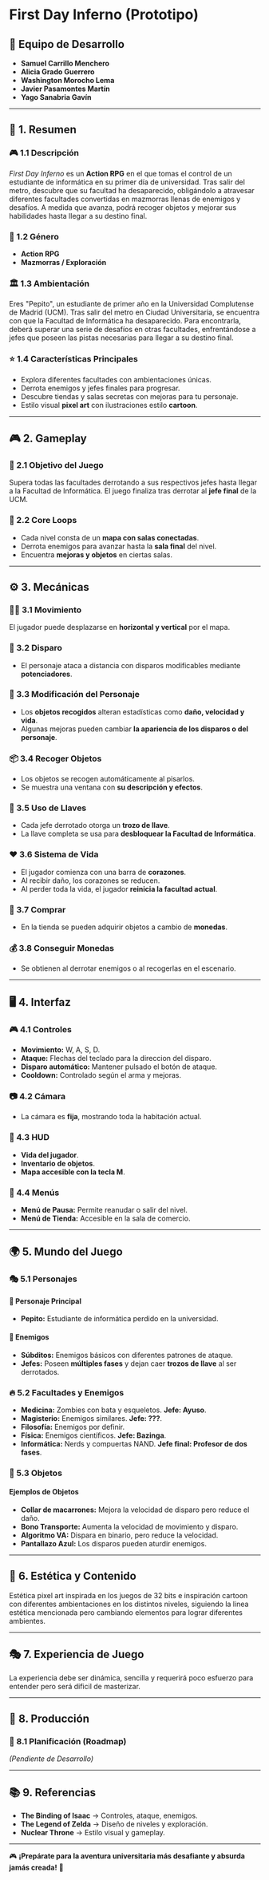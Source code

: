 # First Day Inferno (Prototipo)

## 📌 Equipo de Desarrollo
- **Samuel Carrillo Menchero**
- **Alicia Grado Guerrero**
- **Washington Morocho Lema**
- **Javier Pasamontes Martín**
- **Yago Sanabria Gavín**

---

## 📝 1. Resumen

### 🎮 1.1 Descripción
*First Day Inferno* es un **Action RPG** en el que tomas el control de un estudiante de informática en su primer día de universidad. Tras salir del metro, descubre que su facultad ha desaparecido, obligándolo a atravesar diferentes facultades convertidas en mazmorras llenas de enemigos y desafíos. A medida que avanza, podrá recoger objetos y mejorar sus habilidades hasta llegar a su destino final.

### 🏹 1.2 Género
- **Action RPG**
- **Mazmorras / Exploración**

### 🏛️ 1.3 Ambientación
Eres "Pepito", un estudiante de primer año en la Universidad Complutense de Madrid (UCM). Tras salir del metro en Ciudad Universitaria, se encuentra con que la Facultad de Informática ha desaparecido. Para encontrarla, deberá superar una serie de desafíos en otras facultades, enfrentándose a jefes que poseen las pistas necesarias para llegar a su destino final.

### ⭐ 1.4 Características Principales
- Explora diferentes facultades con ambientaciones únicas.
- Derrota enemigos y jefes finales para progresar.
- Descubre tiendas y salas secretas con mejoras para tu personaje.
- Estilo visual **pixel art** con ilustraciones estilo **cartoon**.

---

## 🎮 2. Gameplay

### 🎯 2.1 Objetivo del Juego
Supera todas las facultades derrotando a sus respectivos jefes hasta llegar a la Facultad de Informática. El juego finaliza tras derrotar al **jefe final** de la UCM.

### 🔄 2.2 Core Loops
- Cada nivel consta de un **mapa con salas conectadas**.
- Derrota enemigos para avanzar hasta la **sala final** del nivel.
- Encuentra **mejoras y objetos** en ciertas salas.

---

## ⚙️ 3. Mecánicas

### 🏃‍♂️ 3.1 Movimiento
El jugador puede desplazarse en **horizontal y vertical** por el mapa.

### 🔫 3.2 Disparo
- El personaje ataca a distancia con disparos modificables mediante **potenciadores**.

### 🎒 3.3 Modificación del Personaje
- Los **objetos recogidos** alteran estadísticas como **daño, velocidad y vida**.
- Algunas mejoras pueden cambiar **la apariencia de los disparos o del personaje**.

### 📦 3.4 Recoger Objetos
- Los objetos se recogen automáticamente al pisarlos.
- Se muestra una ventana con **su descripción y efectos**.

### 🔑 3.5 Uso de Llaves
- Cada jefe derrotado otorga un **trozo de llave**.
- La llave completa se usa para **desbloquear la Facultad de Informática**.

### ❤️ 3.6 Sistema de Vida
- El jugador comienza con una barra de **corazones**.
- Al recibir daño, los corazones se reducen.
- Al perder toda la vida, el jugador **reinicia la facultad actual**.

### 🛒 3.7 Comprar
- En la tienda se pueden adquirir objetos a cambio de **monedas**.

### 💰 3.8 Conseguir Monedas
- Se obtienen al derrotar enemigos o al recogerlas en el escenario.

---

## 🖥️ 4. Interfaz

### 🎮 4.1 Controles
- **Movimiento:** W, A, S, D.
- **Ataque:** Flechas del teclado para la direccion del disparo.
- **Disparo automático:** Mantener pulsado el botón de ataque.
- **Cooldown:** Controlado según el arma y mejoras.

### 📷 4.2 Cámara
- La cámara es **fija**, mostrando toda la habitación actual.

### 🏁 4.3 HUD
- **Vida del jugador**.
- **Inventario de objetos**.
- **Mapa accesible con la tecla M**.

### 📜 4.4 Menús
- **Menú de Pausa:** Permite reanudar o salir del nivel.
- **Menú de Tienda:** Accesible en la sala de comercio.

---

## 🌍 5. Mundo del Juego

### 🎭 5.1 Personajes
#### 👤 Personaje Principal
- **Pepito:** Estudiante de informática perdido en la universidad.

#### 👹 Enemigos
- **Súbditos:** Enemigos básicos con diferentes patrones de ataque.
- **Jefes:** Poseen **múltiples fases** y dejan caer **trozos de llave** al ser derrotados.

### 🔥 5.2 Facultades y Enemigos
- **Medicina:** Zombies con bata y esqueletos. **Jefe: Ayuso**.
- **Magisterio:** Enemigos similares. **Jefe: ???**.
- **Filosofía:** Enemigos por definir.
- **Física:** Enemigos científicos. **Jefe: Bazinga**.
- **Informática:** Nerds y compuertas NAND. **Jefe final: Profesor de dos fases**.

### 🎁 5.3 Objetos
#### Ejemplos de Objetos
- **Collar de macarrones:** Mejora la velocidad de disparo pero reduce el daño.
- **Bono Transporte:** Aumenta la velocidad de movimiento y disparo.
- **Algoritmo VA:** Dispara en binario, pero reduce la velocidad.
- **Pantallazo Azul:** Los disparos pueden aturdir enemigos.

---

## 🎨 6. Estética y Contenido
Estética pixel art inspirada en los juegos de 32 bits e inspiración cartoon con diferentes ambientaciones en los distintos niveles, siguiendo la linea estética mencionada pero cambiando elementos para lograr diferentes ambientes.

---

## 🎭 7. Experiencia de Juego
La experiencia debe ser dinámica, sencilla y requerirá poco esfuerzo para entender pero será dificil de masterizar.

---

## 📅 8. Producción

### 📍 8.1 Planificación (Roadmap)
*(Pendiente de Desarrollo)*

---

## 📚 9. Referencias
- **The Binding of Isaac** → Controles, ataque, enemigos.
- **The Legend of Zelda** → Diseño de niveles y exploración.
- **Nuclear Throne** → Estilo visual y gameplay.

---

🎮 **¡Prepárate para la aventura universitaria más desafiante y absurda jamás creada!** 🚀
